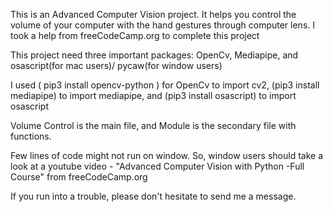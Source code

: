 This is an Advanced Computer Vision project. It helps you control the volume of your computer with the hand gestures through computer lens. I took a help from freeCodeCamp.org to complete this project

This project need three important packages: OpenCv, Mediapipe, and osascript(for mac users)/ pycaw(for window users)

I used ( pip3 install opencv-python ) for OpenCv to import cv2, (pip3 install mediapipe) to import mediapipe, and (pip3 install osascript) to import osascript

Volume Control is the main file, and Module is the secondary file with functions. 

Few lines of code might not run on window. So, window users should take a look at a youtube video - "Advanced Computer Vision with Python -Full Course" from freeCodeCamp.org 

If you run into a trouble, please don't hesitate to send me a message. 
